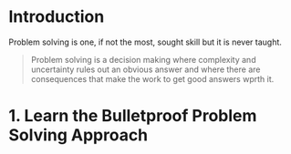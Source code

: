 # Introduction
Problem solving is one, if not the most, sought skill but it is never taught.

> Problem solving is a decision making where complexity and uncertainty rules out an obvious answer and where there are consequences that make the work to get good answers wprth it.

# 1. Learn the Bulletproof Problem Solving Approach
